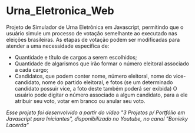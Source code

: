 # Urna_Eletronica_Web
Projeto de Simulador de Urna Eletrônica em Javascript, permitindo que o usuário simule um processo de votação semelhante ao executado nas eleições brasileiras. 
As etapas de votação podem ser modificadas para atender a uma necessidade específica de:
 - Quantidade e título de cargos a serem escolhidos;
 - Quantidade de algarismos que irão formar o número eleitoral associado a cada cargo;
 - Candidatos, que podem conter nome, número eleitoral, nome do vice-candidato, nome do partido eleitoral, e fotos (se um determinado candidato possuir vice, a foto deste também poderá ser exibida)
O usuário pode digitar o número associado a algum candidato, para a ele atribuir seu voto, votar em branco ou anular seu voto.

*Esse projeto foi desenvolvido a partir do vídeo "3 Projetos p/ Portfólio em Javascript para Iniciantes", disponibilizado no Youtube, no canal "Bonieky Lacerda"*
